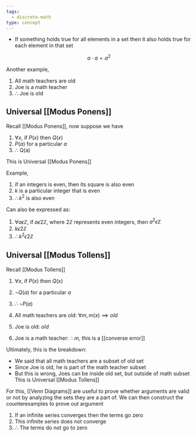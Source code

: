 ```yaml
---
tags:
  - discrete-math
type: concept
---
```

- If something holds true for all elements in a set then it also holds true for each element in that set

$$
a \cdot a=a^2
$$

Another example,
1. All math teachers are old
2. Joe is a math teacher
3. $\therefore$ Joe is old

## Universal [[Modus Ponens]]
Recall [[Modus Ponens]], now suppose we have
1. $\forall x$, if $P(x)$ then $Q(x)$
2. $P(a)$ for a particular $a$
3. $\therefore$ Q(a) 

This is Universal [[Modus Ponens]]

Example, 
1. if an integers is even, then its square is also even
2. $k$ is a particular integer that is even
3. $\therefore k^2$ is also even 

Can also be expressed as:
1. $\forall a \epsilon \mathbb Z$, if $a \epsilon 2\mathbb Z$, where $2\mathbb Z$ represents even integers, then  $a^2\epsilon \mathbb Z$
2. $k\epsilon 2\mathbb Z$
3. $\therefore k^2\epsilon 2\mathbb Z$

## Universal [[Modus Tollens]]
Recall [[Modus Tollens]]
1. $\forall x$, if $P(x)$ then $Q(x)$
2. $\neg Q(a)$ for a particular $a$
3. $\therefore \neg P(a)$


1. All math teachers are old: $\forall m, m(x) \implies old$
2. Joe is old: $old$
3. Joe is a math teacher: $\therefore m$, this is a [[converse error]]

Ultimately, this is the breakdown:
- We said that all math teachers are a subset of old set
- Since Joe is old, he is part of the math teacher subset
- But this is wrong, Joes can be inside old set, but outside of math subset
This is Universal [[Modus Tollens]]

For this, [[Venn Diagrams]] are useful to prove whether arguments are valid or not by analyzing the sets they are a part of. We can then construct the counterexamples to prove out argument

1. If an infinite series converges then the terms go zero
2. This infinite series does not converge
3. $\therefore$ The terms do not go to zero